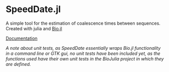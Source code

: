 # SpeedDate.jl

A simple tool for the estimation of coalescence times between sequences.
Created with julia and [Bio.jl](https://github.com/BioJulia/Bio.jl)

[Documentation](https://ward9250.github.io/SpeedDate.jl/latest)

_A note about unit tests, as SpeedDate essentially wraps Bio.jl functionality in a command line or GTK gui, no unit tests have been included yet, as the functions used have their own unit tests in the BioJulia project in which they are defined._
